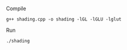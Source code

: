 Compile
```sh-session
g++ shading.cpp -o shading -lGL -lGLU -lglut
```

Run
```sh-session
./shading
```
